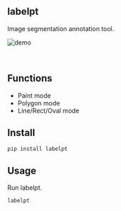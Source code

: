## labelpt

Image segmentation annotation tool.

![demo](https://user-images.githubusercontent.com/19645346/132349648-dd0c0975-92d0-469d-9460-8a2735e7ef41.gif)

<br>

## Functions

- Paint mode
- Polygon mode
- Line/Rect/Oval mode

## Install

```
pip install labelpt
```

## Usage
Run labelpt.
```
labelpt
```
